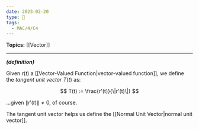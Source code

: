 ```yaml
---
date: 2023-02-20
type: 🧠
tags:
  - MAC/4/C4
---
```


**Topics:** [[Vector]]

---

_**(definition)**_

Given $r(t)$ a [[Vector-Valued Function|vector-valued function]], we define the _tangent unit vector_ $T(t)$ as:

$$
T(t) := \frac{r'(t)}{\|r'(t)\|}
$$

…given $\| r'(t) \| \neq 0$, of course.

The tangent unit vector helps us define the [[Normal Unit Vector|normal unit vector]].
